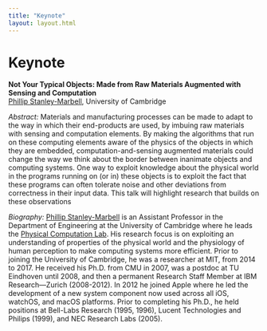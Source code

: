 ```yaml
---
title: "Keynote"
layout: layout.html
---
```

# Keynote

**Not Your Typical Objects: Made from Raw Materials Augmented with Sensing and Computation**  
[Phillip Stanley-Marbell][psm], University of Cambridge

*Abstract:*
Materials and manufacturing processes can be made to adapt to the way in which their end-products are used, by imbuing raw materials with sensing and computation elements. By making the algorithms that run on these computing elements aware of the physics of the objects in which they are embedded, computation-and-sensing augmented materials could change the way we think about the border between inanimate objects and computing systems. One way to exploit knowledge about the physical world in the programs running on (or in) these objects is to exploit the fact that these programs can often tolerate noise and other deviations from correctness in their input data. This talk will highlight research that builds on these observations

*Biography:*
[Phillip Stanley-Marbell][psm] is an Assistant Professor in the Department of Engineering at the University of Cambridge where he leads the [Physical Computation Lab][physcomp]. His research focus is on exploiting an understanding of properties of the physical world and the physiology of human perception to make computing systems more efficient. Prior to joining the University of Cambridge, he was a researcher at MIT, from 2014 to 2017. He received his Ph.D. from CMU in 2007, was a postdoc at TU Eindhoven until 2008, and then a permanent Research Staff Member at IBM Research—Zurich (2008-2012). In 2012 he joined Apple where he led the development of a new system component now used across all iOS, watchOS, and macOS platforms. Prior to completing his Ph.D., he held positions at Bell-Labs Research (1995, 1996), Lucent Technologies and Philips (1999), and NEC Research Labs (2005).

[psm]: http://www.phillipstanleymarbell.org
[physcomp]: http://physcomp.eng.cam.ac.uk
